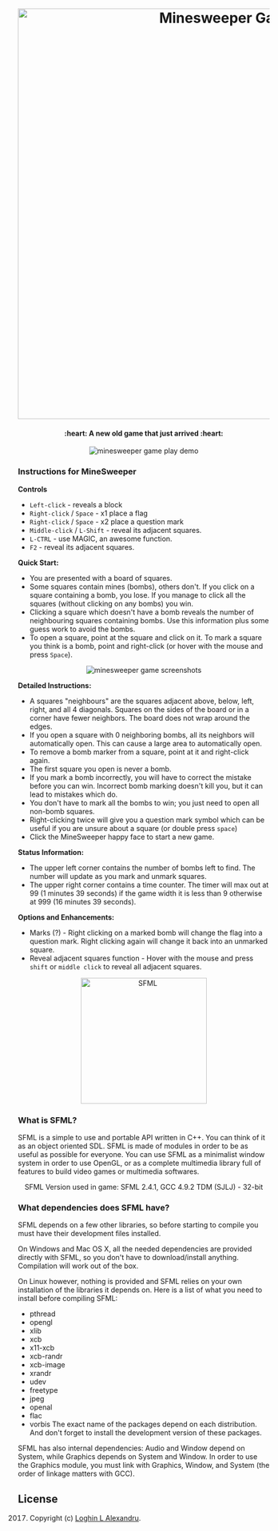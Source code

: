 <h1 align="center">
  <a href="https://logalex96.github.io/minesweeper/"><img src="https://raw.githubusercontent.com/logalex96/minesweeper/master/docs/logo.png" alt="Minesweeper Game" width="822"></a>
  <br>
</h1>

<h4 align="center"> :heart: A new old game that just arrived :heart: </h4>

<p align="center"><img src="https://raw.githubusercontent.com/logalex96/minesweeper/master/docs/game_demo_2.gif" alt="minesweeper game play demo"></p>

### Instructions for MineSweeper

**Controls**

- `Left-click` - reveals a block
- `Right-click` / `Space` - x1 place a flag
- `Right-click` / `Space` - x2 place a question mark
- `Middle-click` / `L-Shift` - reveal its adjacent squares.
- `L-CTRL` - use MAGIC, an awesome function.
- `F2` - reveal its adjacent squares.

**Quick Start:**

- You are presented with a board of squares. 
- Some squares contain mines (bombs), others don't. If you click on a square containing a bomb, you lose. If you manage to click all the squares (without clicking on any bombs) you win.
- Clicking a square which doesn't have a bomb reveals the number of neighbouring squares containing bombs. Use this information plus some guess work to avoid the bombs.
- To open a square, point at the square and click on it. To mark a square you think is a bomb, point and right-click (or hover with the mouse and press `Space`).

<p align="center"><img src="https://raw.githubusercontent.com/logalex96/minesweeper/master/docs/screenshots.png" alt="minesweeper game screenshots"></p>

**Detailed Instructions:**

- A squares "neighbours" are the squares adjacent above, below, left, right, and all 4 diagonals. Squares on the sides of the board or in a corner have fewer neighbors. The board does not wrap around the edges.
- If you open a square with 0 neighboring bombs, all its neighbors will automatically open. This can cause a large area to automatically open.
- To remove a bomb marker from a square, point at it and right-click again.
- The first square you open is never a bomb.
- If you mark a bomb incorrectly, you will have to correct the mistake before you can win. Incorrect bomb marking doesn't kill you, but it can lead to mistakes which do.
- You don't have to mark all the bombs to win; you just need to open all non-bomb squares.
- Right-clicking twice will give you a question mark symbol which can be useful if you are unsure about a square (or double press `space`)
- Click the MineSweeper happy face to start a new game.

**Status Information:**

- The upper left corner contains the number of bombs left to find. The number will update as you mark and unmark squares.
- The upper right corner contains a time counter. The timer will max out at 99 (1 minutes 39 seconds) if the game width it is less than 9 otherwise at 999 (16 minutes 39 seconds).

**Options and Enhancements:**

- Marks (?) - Right clicking on a marked bomb will change the flag into a question mark. Right clicking again will change it back into an unmarked square.
- Reveal adjacent squares function - Hover with the mouse and press `shift` or `middle click` to reveal all adjacent squares.

<p align="center">
<a href="http://www.sfml-dev.org/index.php"><img src="http://www.sfml-dev.org/images/logo.png" alt="SFML" width="252"></a>
</p>

### What is SFML?

SFML is a simple to use and portable API written in C++. You can think of it as an object oriented SDL. SFML is made of modules in order to be as useful as possible for everyone. You can use SFML as a minimalist window system in order to use OpenGL, or as a complete multimedia library full of features to build video games or multimedia softwares.

<p align="center">SFML Version used in game: SFML 2.4.1, GCC 4.9.2 TDM (SJLJ) - 32-bit</p>

### What dependencies does SFML have?

SFML depends on a few other libraries, so before starting to compile you must have their development files installed.

On Windows and Mac OS X, all the needed dependencies are provided directly with SFML, so you don't have to download/install anything. Compilation will work out of the box.

On Linux however, nothing is provided and SFML relies on your own installation of the libraries it depends on. Here is a list of what you need to install before compiling SFML:

 - pthread
 - opengl
 - xlib
 - xcb
 - x11-xcb
 - xcb-randr
 - xcb-image
 - xrandr
 - udev
 - freetype
 - jpeg
 - openal
 - flac
 - vorbis
The exact name of the packages depend on each distribution. And don't forget to install the development version of these packages.

SFML has also internal dependencies: Audio and Window depend on System, while Graphics depends on System and Window. In order to use the Graphics module, you must link with Graphics, Window, and System (the order of linkage matters with GCC).


## License

2017. Copyright (c) [Loghin L Alexandru](https://github.com/logalex96).
